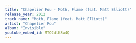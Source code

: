 ```yaml
---
title: "Chapelier Fou - Moth, Flame (feat. Matt Elliott)"
release_year: 2012
track_name: "Moth, Flame (feat. Matt Elliott)"
artist: "Chapelier Fou"
album: "Invisible"
youtube_embed_id: MTQ2dtK8w4Q
---
```


